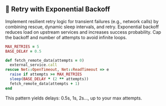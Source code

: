 ## 🔄 Retry with Exponential Backoff

Implement resilient retry logic for transient failures (e.g., network calls) by combining rescue, dynamic sleep intervals, and retry. Exponential backoff reduces load on upstream services and increases success probability. Cap the backoff and number of attempts to avoid infinite loops.

```ruby
MAX_RETRIES = 5
BASE_DELAY = 0.5

def fetch_remote_data(attempts = 0)
  external_service.call
rescue Net::OpenTimeout, Net::ReadTimeout => e
  raise if attempts >= MAX_RETRIES
  sleep(BASE_DELAY * (2 ** attempts))
  fetch_remote_data(attempts + 1)
end
```

This pattern yields delays: 0.5s, 1s, 2s…, up to your max attempts.